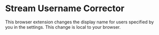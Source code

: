 # Stream Username Corrector

This browser extension changes the display name for users specified by you in the settings. This change is local to your browser.

